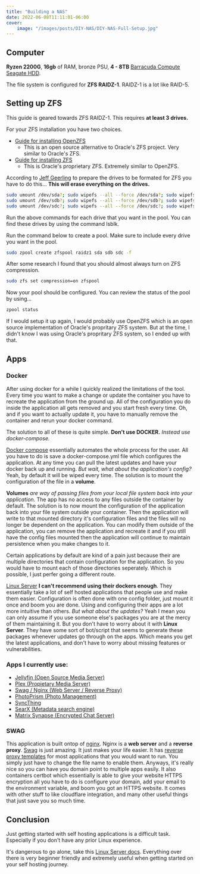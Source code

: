 ```yaml
---
title: "Building a NAS"
date: 2022-06-08T11:11:01-06:00
cover:
    image: "/images/posts/DIY-NAS/DIY-NAS-Full-Setup.jpg"
---
```


## Computer
**Ryzen 2200G**, **16gb** of RAM, bronze PSU, **4 - 8TB** [Barracuda Compute Seagate HDD](https://www.amazon.com/Seagate-BarraCuda-Internal-Drive-3-5-Inch/dp/B07H289S7C).

The file system is configured for **ZFS RAIDZ-1**. RAIDZ-1 is a lot like RAID-5. 

## Setting up ZFS
This guide is geared towards ZFS RAIDZ-1. This requires **at least 3 drives.**

For your ZFS installation you have two choices.
- [Guide for installing OpenZFS](https://openzfs.github.io/openzfs-docs/Getting%20Started/Debian/index.html)
	- This is an open source alternative to Oracle's ZFS project. Very similar to Oracle's ZFS.
- [Guide for installing ZFS](https://wiki.debian.org/ZFS)
	- This is Oracle's proprietary ZFS. Extremely similar to OpenZFS.

According to [Jeff Geerling](https://www.jeffgeerling.com/blog/2021/htgwa-create-zfs-raidz1-zpool-on-raspberry-pi) to prepare the drives to be formated for ZFS you have to do this... **This will erase everything on the drives.**
```bash
sudo umount /dev/sda?; sudo wipefs --all --force /dev/sda?; sudo wipefs --all --force /dev/sda
sudo umount /dev/sdb?; sudo wipefs --all --force /dev/sdb?; sudo wipefs --all --force /dev/sdb
sudo umount /dev/sdc?; sudo wipefs --all --force /dev/sdc?; sudo wipefs --all --force /dev/sdc
```
Run the above commands for each drive that you want in the pool. You can find these drives by using the command lsblk.

Run the command below to create a pool. Make sure to include every drive you want in the pool.
```bash
sudo zpool create zfspool raidz1 sda sdb sdc -f
```

After some research I found that you should almost always turn on ZFS compression.
```bash
sudo zfs set compression=on zfspool
```

Now your pool should be configured. You can review the status of the pool by using...
```bash
zpool status
```

If I would setup it up again, I would probably use OpenZFS which is an open source implementation of Oracle's propritary ZFS system. But at the time, I didn't know I was using Oracle's propritary ZFS system, so I ended up with that.

## Apps
### Docker
After using docker for a while I quickly realized the limitations of the tool. Every time you want to make a change or update the container you have to recreate the application from the ground up. All of the configuration you do inside the application all gets removed and you start fresh every time. Oh, and if you want to actually update it, you have to manually remove the container and rerun your docker command.

The solution to all of these is quite simple. **Don't use DOCKER.** *Instead use docker-compose.*

[Docker compose](https://docs.docker.com/compose/) essentially automates the whole process for the user. All you have to do is save a docker-compose.yml file which configures the application. At any time you can pull the latest updates and have your docker back up and running. *But wait, what about the application's config?* Yeah, by default it will be wiped every time. The solution is to mount the configuration of the file in a **volume**. 

**Volumes** *are way of passing files from your local file system back into your application*. The app has no access to any files outside the container by default. The solution is to now mount the configuration of the application back into your file system outside your container. Then the application will write to that mounted directory it's configuration files and the files will no longer be dependent on the application. You can modify them outside of the application, you can remove the application and recreate it and if you still have the config files mounted then the application will continue to maintain persistence when you make changes to it.

Certain applications by default are kind of a pain just because their are multiple directories that contain configuration for the application. So you would have to mount each of those directories seperately. Which is possible, I just perfer going a different route.

[Linux Server](https://www.linuxserver.io/) **I can't recommend using their dockers enough**. They essentially take a lot of self hosted applications that people use and make them easier. Configuration is often done with one config folder, just mount it once and boom you are done. Using and configuring their apps are a lot more intuitive than others. *But what about the updates?* Yeah I mean you can only assume if you use someone else's packages you are at the mercy of them maintaining it. But you don't have to worry about it with **Linux Server**. They have some sort of bot/script that seems to generate these packages whenever updates go through on the apps. Which means you get the latest applications, and don't have to worry about missing features or vulnerabilities.

### Apps I currently use:
- [Jellyfin (Open Source Media Server)](https://docs.linuxserver.io/images/docker-jellyfin)
- [Plex (Propietary Media Server)](https://docs.linuxserver.io/images/docker-plex)
- [Swag / Nginx (Web Server / Reverse Proxy)](https://docs.linuxserver.io/images/docker-swag#linuxserver-swag)
- [PhotoPrism (Photo Management)](https://photoprism.app/)
- [SyncThing](https://github.com/syncthing/syncthing)
- [SearX (Metadata search engine)](https://github.com/searx/searx)
- [Matrix Synapse (Encrypted Chat Server)](https://github.com/matrix-org/synapse)

### SWAG
This application is built ontop of [nginx](https://nginx.org/en/).
Nginx is a **web server** and a **reverse proxy**. [Swag](https://github.com/linuxserver/docker-swag) is just amazing. It just makes your life easier. It has [reverse proxy templates](https://github.com/linuxserver/reverse-proxy-confs) for most applications that you would want to run. You simply just have to change the file name to enable them. Anyways, it's really nice so you can have you domain point to multiple apps easily. It also containers certbot which essentially is able to give your website HTTPS encryption all you have to do is configure your domain, add your email to the environment variable, and boom you got an HTTPS website. It comes with other stuff to like cloudflare integration, and many other useful things that just save you so much time.

## Conclusion
Just getting started with self hosting applications is a difficult task. Especially if you don't have any prior Linux experience. 

It's dangerous to go alone, take this [Linux Server docs](https://docs.linuxserver.io/). Everything over there is very beginner friendly and extremely useful when getting started on your self hosting journey.
